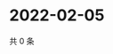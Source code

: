 # 2022-02-05

共 0 条

<!-- BEGIN WEIBO -->
<!-- 最后更新时间 Sat Feb 05 2022 13:00:47 GMT+0800 (China Standard Time) -->

<!-- END WEIBO -->
